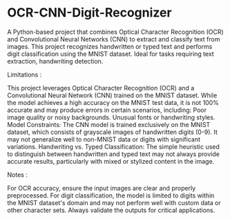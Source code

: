 # OCR-CNN-Digit-Recognizer
A Python-based project that combines Optical Character Recognition (OCR) and Convolutional Neural Networks (CNN) to extract and classify text from images. This project recognizes handwritten or typed text and performs digit classification using the MNIST dataset. Ideal for tasks requiring text extraction, handwriting detection.

Limitations : 

This project leverages Optical Character Recognition (OCR) and a Convolutional Neural Network (CNN) trained on the MNIST dataset. While the model achieves a high accuracy on the MNIST test data, it is not 100% accurate and may produce errors in certain scenarios, including:
Poor image quality or noisy backgrounds.
Unusual fonts or handwriting styles.
Model Constraints: The CNN model is trained exclusively on the MNIST dataset, which consists of grayscale images of handwritten digits (0-9). It may not generalize well to non-MNIST data or digits with significant variations.
Handwriting vs. Typed Classification: The simple heuristic used to distinguish between handwritten and typed text may not always provide accurate results, particularly with mixed or stylized content in the image.

Notes : 

For OCR accuracy, ensure the input images are clear and properly preprocessed.
For digit classification, the model is limited to digits within the MNIST dataset's domain and may not perform well with custom data or other character sets.
Always validate the outputs for critical applications.

